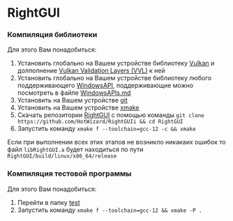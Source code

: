 # RightGUI
### Компиляция библиотеки
Для этого Вам понадобиться:
1. Установить глобально на Вашем устройстве библиотеку [Vulkan](https://www.vulkan.org/) и долполнение [Vulkan Validation Layers (VVL)](https://github.com/KhronosGroup/Vulkan-ValidationLayers) к ней
2. Установить глобально на Вашем устройстве библиотеку любого поддерживающего [WindowsAPI](https://en.wikipedia.org/wiki/Category:Windows_APIs), поддерживающие можно посмотреть в файле [WindowsAPIs.md](WindowsAPIs.md)
2. Установить на Вашем устройстве [git](https://git-scm.com/)
3. Установить на Вашем устройстве [xmake](https://xmake.io/#/)
4. Скачать репозитории [RightGUI](https://github.com/HotWizard/RightGUI) с помощью команды ```git clone https://github.com/HotWizard/RightGUIi && cd RightGUI```
5. Запустить команду ```xmake f --toolchain=gcc-12 -c && xmake```

Если при выполнении всех этих этапов не возникло никакаих ошибок то файл ```libRightGUI.a``` будет находиться по пути ```RightGUI/build/linux/x86_64/release```

### Компиляция тестовой программы
Для этого Вам понадобиться:
1. Перейти в папку [test](test)
2. Запустить команду ```xmake f --toolchain=gcc-12 && xmake -P .```
